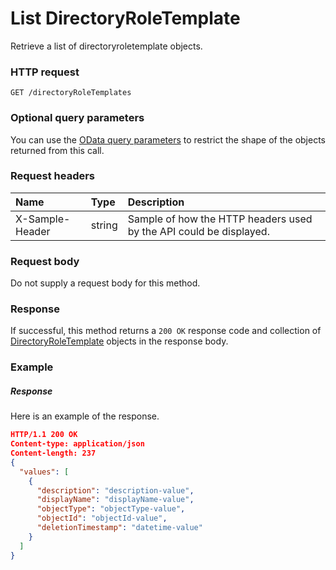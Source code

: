 # List DirectoryRoleTemplate

Retrieve a list of directoryroletemplate objects.
### HTTP request
```http
GET /directoryRoleTemplates
```
### Optional query parameters
You can use the [OData query parameters](odata-optional-query-parameters.md) to restrict the shape of the objects returned from this call.
### Request headers
| Name       | Type | Description|
|:-----------|:------|:----------|
| X-Sample-Header  | string  | Sample of how the HTTP headers used by the API could be displayed.|

### Request body
Do not supply a request body for this method.
### Response
If successful, this method returns a `200 OK` response code and collection of [DirectoryRoleTemplate](../resources/directoryroletemplate.md) objects in the response body.
### Example
##### Response
Here is an example of the response.
```json
HTTP/1.1 200 OK
Content-type: application/json
Content-length: 237
{
  "values": [
    {
      "description": "description-value",
      "displayName": "displayName-value",
      "objectType": "objectType-value",
      "objectId": "objectId-value",
      "deletionTimestamp": "datetime-value"
    }
  ]
}
```

<!-- uuid: 940c9e58-d4d5-4c4f-8b6e-222bc8079aaf
2015-10-12 23:35:01 UTC -->
